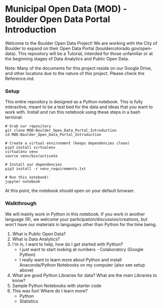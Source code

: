 # Municipal Open Data (MOD) - Boulder Open Data Portal Introduction 
Welcome to the Boulder Open Data Project! We are working with the City of Boulder to expand on their Open Data Portal (bouldercolorado.gov/open-data). This repository will be a Tutorial, intended for those unfamiliar or at the beginning stages of Data Analytics and Public Open Data.

Note: Many of the documents for this project reside on our Google Drive, and other locatons due to the nature of this project. Please check the Reference.md.

### Setup

This entire repository is designed as a Python notebook. This is fully interactive, meant to be a test bed for the data and ideas that you want to work with. Install and run this notebook using these steps in a bash terminal:

~~~{.sh}
# Grab our repository
git clone MOD-Boulder_Open_Data_Portal_Introduction
cd MOD-Boulder_Open_Data_Portal_Introduction

# Create a virtual environment (keeps dependencies clean)
pip3 install virtualenv
virtualenv venv
source venv/bin/activate

# Install our dependencies
pip3 install -r venv_requirements.txt

# Run this notebook!
jupyter notebook
~~~

At this point, the notebook should open on your default browser. 

### Walkthrough

We will mainly work in Python in this notebook. If you work in another language (R), we welcome your participation/discussion/creations, but won't have our materials in languages other than Python for the time being.

1. What is Public Open Data?
2. What is Data Analytics?
3. I'm in, I want to help, how do I get started with Python?
    - I just want to start looking at numbers - Colaboratory (Google Python)
    - I really want to learn more about Python and install Anaconda/Python Notebooks on my computer (also see setup above)
4. What are good Python Libraries for data? What are the main Libraries to know?
5. Sample Python Notebooks with starter code
6. This was fun! Where do I learn more?
    - Python
    - Statistics
